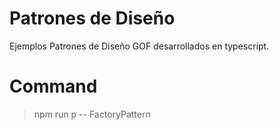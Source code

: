 # Patrones de Diseño

Ejemplos Patrones de Diseño GOF desarrollados en typescript.

# Command

> npm run p -- FactoryPattern